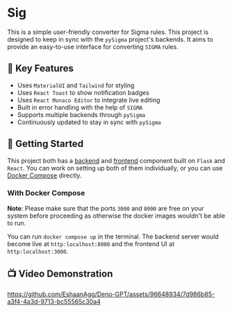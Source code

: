 # Sig

This is a simple user-friendly converter for Sigma rules. This project is designed to keep in sync with the `pySigma` project's backends. It aims to provide an easy-to-use interface for converting `SIGMA` rules.

## 🌟 Key Features

- Uses `MaterialUI` and `Tailwind` for styling
- Uses `React Toast` to show notification badges
- Uses `React Monaco Editor` to integrate live editing
- Built in error handling with the help of `SIGMA`
- Supports multiple backends through `pySigma`
- Continuously updated to stay in sync with `pySigma`

## 🚀 Getting Started

This project both has a [backend](./backend/) and [frontend](./ui/) component built on `Flask` and `React`. You can work on setting up both of them individually, or you can use [Docker Compose](https://docs.docker.com/compose/install/) directly.

### With Docker Compose

**Note**: Please make sure that the ports `3000` and `8000` are free on your system before proceeding as otherwise the docker images wouldn't be able to run.

You can run `docker compose up` in the terminal. The backend server would become live at `http:localhost:8000` and the frontend UI at `http:localhost:3000`.

## 📺 Video Demonstration

https://github.com/EshaanAgg/Deno-GPT/assets/96648934/7d986b85-a3f4-4a3d-9713-bc55565c30a4
